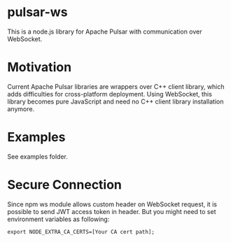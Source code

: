 # pulsar-ws

This is a node.js library for Apache Pulsar with communication over WebSocket.

# Motivation

Current Apache Pulsar libraries are wrappers over C++ client library, which adds difficulties
for cross-platform deployment. Using WebSocket, this library becomes pure JavaScript
and need no C++ client library installation anymore.

# Examples

See examples folder.

# Secure Connection

Since npm ws module allows custom header on WebSocket request, it is possible to send JWT access token in header.
But you might need to set environment variables as following:
```
export NODE_EXTRA_CA_CERTS=[Your CA cert path];
```
